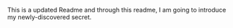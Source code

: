 This is a updated Readme and through this readme, I am going to introduce my newly-discovered secret.